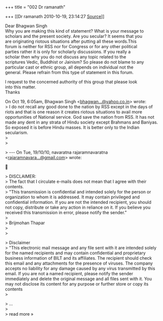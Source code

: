 +++
title = "002 Dr ramanath"

+++
[[Dr ramanath	2010-10-19, 23:14:27 [Source](https://groups.google.com/g/bvparishat/c/FqQkD2dgq_w)]]



Dear Bhagwan Singh  
Why you are making this kind of statement? What is your message to  
scholars and the present society. Are you secular? It seems that you  
are originating riotous situations after putting all these words.This  
forum is neither for RSS nor for Congress or for any other political  
parties rather it is only for scholarly discussions. If you really a  
scholar then why you do not discuss any topic related to the  
scriptures Vedic, Buddhist or Jainism? So please do not blame to any  
particular cast or ethnic group, all depends on individual not the  
general. Please refrain from this type of statement in this forum.  
  
I request to the concerned authority of this group that please look  
into this matter.  
Thanks  

  
On Oct 19, 6:05am, Bhagwan Singh \<[bhagwan...@yahoo.co.in]()\> wrote:  
\> I do not recall any good done to the nation by RSS except in the days of riots and that is one reason it creates riotous situations to avail more opportunities of National service. God save the nation from RSS. It has not made any dent in any strata of Hindu society except Brahmans and Baniyas. So exposed it is before Hindu masses. It is better only to the Indian secularism.  
\>   
\>  

\> --- On Tue, 19/10/10, navaratna rajaramnavaratna \<[rajaramnavara...@gmail.com]()\> wrote:  



\> DISCLAIMER:  
\> The fact that I circulate e-mails does not mean that I agree with their contents.  
\> "This transmission is confidential and intended solely for the person or organization to whom it is addressed. It may contain privileged and confidential information. If you are not the intended recipient, you should not copy, distribute or take any action in reliance on it. If you believe you received this transmission in error, please notify the sender."  
\>  
\> Brijmohan Thapar  
\>   
\>  

\> Disclaimer  
\> "This electronic mail message and any file sent with it are intended solely for the named recipients and may contain confidential and proprietary business information of BILT and its affiliates. The recipient should check this email and any attachments for the presence of viruses. The company accepts no liability for any damage caused by any virus transmitted by this email. If you are not a named recipient, please notify the sender immediately and delete the original message and all files sent with it. You may not disclose its content for any purpose or further store or copy its contents  
\>  

\> ...  
\>  
\> read more »

